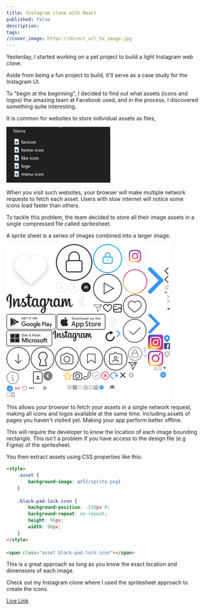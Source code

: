 ```yaml
---
title: Instagram clone with React
published: false
description: 
tags: 
//cover_image: https://direct_url_to_image.jpg
---
```

Yesterday, I started working on a pet project to build a light Instagram web clone.

Aside from being a fun project to build, it'll serve as a case study for the Instagram UI.

To "begin at the beginning", I decided to find out what assets (icons and logos) the amazing team at Facebook used, and in the process, I discovered something quite interesting.

It is common for websites to store individual assets as files,

![assets](./imgs/assets.png)

When you visit such websites, your browser will make multiple network requests to fetch each asset. Users with slow internet will notice some icons load faster than others.

To tackle this problem, the team decided to store all their image assets in a single compressed file called spritesheet.

A sprite sheet is a series of images combined into a larger image.

![assets](./imgs/sprite.png)

This allows your browser to fetch your assets in a single network request, making all icons and logos available at the same time. Including assets of pages you haven't visited yet. Making your app perform better offline.

This will require the developer to know the location of each image bounding rectangle. This isn't a problem if you have access to the design file (e.g Figma) of the spritesheet.

You then extract assets using CSS properties like this:

```html
<style>
    .asset {
        background-image: url(/sprite.png)
    }

    .black-pad-lock-icon {
        background-position: -130px 0;
        background-repeat: no-repeat;
        height: 96px;
        width: 96px;
    }
</style>

<span class="asset black-pad-lock-icon"></span>
```

This is a great approach as long as you know the exact location and dimensions of each image.

Check out my Instagram clone where I used the spritesheet approach to create the icons.

[Live Link](https://frosty-jang-51ab28.netlify.app/)
